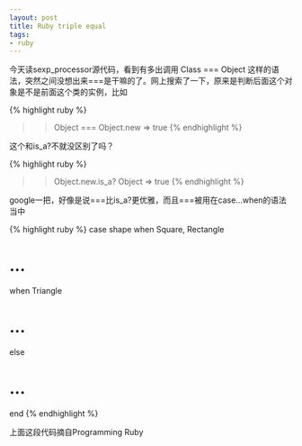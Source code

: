 ```yaml
---
layout: post
title: Ruby triple equal
tags:
- ruby
---
```

今天读sexp_processor源代码，看到有多出调用 Class === Object 这样的语法，突然之间没想出来===是干嘛的了。网上搜索了一下，原来是判断后面这个对象是不是前面这个类的实例，比如

{% highlight ruby %}
>> Object === Object.new
=> true
{% endhighlight %}

这个和is_a?不就没区别了吗？

{% highlight ruby %}
>> Object.new.is_a? Object
=> true
{% endhighlight %}

google一把，好像是说===比is_a?更优雅，而且===被用在case...when的语法当中

{% highlight ruby %}
case shape
when Square, Rectangle
  # ...
when Triangle
  # ...
else
  # ...
end
{% endhighlight %}

上面这段代码摘自Programming Ruby

